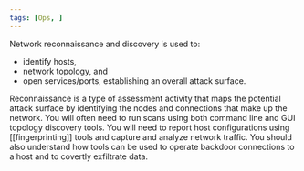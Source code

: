 ```yaml
---
tags: [Ops, ]
---
```


Network reconnaissance and discovery is used to: 
- identify hosts, 
- network topology, and 
- open services/ports, establishing an overall attack surface.

 Reconnaissance is a type of assessment activity that maps the potential attack surface by identifying the nodes and connections that make up the network. You will often need to run scans using both command line and GUI topology discovery tools. You will need to report host configurations using [[fingerprinting]] tools and capture and analyze network traffic. You should also understand how tools can be used to operate backdoor connections to a host and to covertly exfiltrate data.